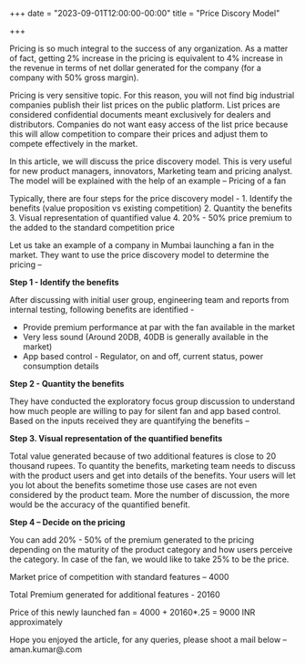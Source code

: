 +++
date = "2023-09-01T12:00:00-00:00"
title = "Price Discory Model"

+++

Pricing is so much integral to the success of any organization. As a matter of fact, getting 2% increase in the pricing is equivalent to 4% increase in the revenue in terms of net dollar generated for the company (for a company with 50% gross margin). 

Pricing is very sensitive topic. For this reason, you will not find big industrial companies publish their list prices on the public platform. List prices are considered confidential documents meant exclusively for dealers and distributors. Companies do not want easy access of the list price because this will allow competition to compare their prices and adjust them to compete effectively in the market. 

In this article, we will discuss the price discovery model. This is very useful for new product managers, innovators, Marketing team and pricing analyst. The model will be explained with the help of an example – Pricing of a fan

Typically, there are four steps for the price discovery model - 
    1. Identify the benefits (value proposition vs existing competition)
    2. Quantity the benefits
    3. Visual representation of quantified value
    4. 20% - 50% price premium to the added to the standard competition price
    
Let us take an example of a company in Mumbai launching a fan in the market. They want to use the price discovery model to determine the pricing – 

**Step 1 - Identify the benefits**

After discussing with initial user group, engineering team and reports from internal testing, following benefits are identified -
 
   - Provide premium performance at par with the fan available in the market
   - Very less sound (Around 20DB, 40DB is generally available in the market)
   - App based control - Regulator, on and off, current status, power consumption details 
    
**Step 2 - Quantity the benefits**

They have conducted the exploratory focus group discussion to understand how much people are willing to pay for silent fan and app based control. Based on the inputs received they are quantifying the benefits –

**Step 3. Visual representation of the quantified benefits**

Total value generated because of two additional features is close to 20 thousand rupees. To quantity the benefits, marketing team needs to discuss with the product users and get into details of the benefits. Your users will let you lot about the benefits sometime those use cases are not even considered by the product team. More the number of discussion, the more would be the accuracy of the quantified benefit. 


**Step 4 – Decide on the pricing**

You can add 20% - 50% of the premium generated to the pricing depending on the maturity of the product category and how users perceive the category. In case of the fan, we would like to take 25% to be the price. 

Market price of competition with standard features – 4000

Total Premium generated for additional features - 20160

Price of this newly launched fan = 4000 + 20160*.25 = 9000 INR approximately

Hope you enjoyed the article, for any queries, please shoot a mail below – aman.kumar@.com
